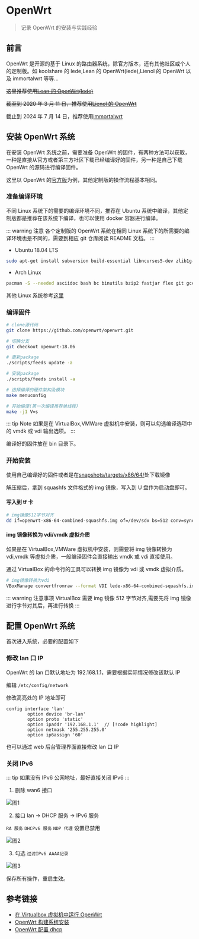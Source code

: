 # OpenWrt

> 记录 OpenWrt 的安装与实践经验

## 前言

OpenWrt 是开源的基于 Linux 的路由器系统，除官方版本，还有其他社区或个人的定制版。如 koolshare 的 lede,Lean 的 OpenWrt(lede),Lienol 的 OpenWrt 以及 immortalwrt 等等...

~~这里推荐使用[Lean 的 OpenWrt(lede)](https://github.com/coolsnowwolf/lede)~~

~~截至到 2020 年 3 月 11 日，推荐使用[Lienol 的 OpenWrt](https://github.com/Lienol/openwrt)~~

截止到 2024 年 7 月 14 日，推荐使用[immortalwrt](https://github.com/immortalwrt/immortalwrt)

## 安装 OpenWrt 系统

在安装 OpenWrt 系统之前，需要准备 OpenWrt 的固件，有两种方法可以获取，一种是直接从官方或者第三方社区下载已经编译好的固件，另一种是自己下载 OpenWrt 的源码进行编译固件。

这里以 OpenWrt 的[官方版](https://openwrt.org/)为例，其他定制版的操作流程基本相同。

### 准备编译环境

不同 Linux 系统下的需要的编译环境不同，推荐在 Ubuntu 系统中编译，其他定制版都是推荐在该系统下编译，也可以使用 docker 容器进行编译。

::: warning 注意
各个定制版的 OpenWrt 系统在相同 Linux 系统下的所需要的编译环境也是不同的，需要到相应 git 仓库阅读 README 文档。
:::

- Ubuntu 18.04 LTS

```bash
sudo apt-get install subversion build-essential libncurses5-dev zlib1g-dev gawk git ccache gettext libssl-dev xsltproc zip
```

- Arch Linux

```bash
pacman -S --needed asciidoc bash bc binutils bzip2 fastjar flex git gcc util-linux gawk intltool zlib make cdrkit ncurses openssl patch perl-extutils-makemaker rsync unzip wget gettext libxslt boost libusb bin86 sharutils b43-fwcutter findutils time
```

其他 Linux 系统参考[这里](https://openwrt.org/docs/guide-developer/build-system/install-buildsystem)

### 编译固件

```bash
# clone源代码
git clone https://github.com/openwrt/openwrt.git

# 切换分支
git checkout openwrt-18.06

# 更新package
./scripts/feeds update -a

# 安装package
./scripts/feeds install -a

# 选择编译的硬件架构及模块
make menuconfig

# 开始编译(第一次编译推荐单线程)
make -j1 V=s
```

::: tip Note
如果是在 VirtualBox,VMWare 虚拟机中安装，则可以勾选编译选项中的 vmdk 或 vdi 输出选项。
:::

编译好的固件放在 bin 目录下。

### 开始安装

使用自己编译好的固件或者是在[snapshots/targets/x86/64/](https://downloads.openwrt.org/snapshots/targets/x86/64/)处下载镜像

解压缩后，拿到 squashfs 文件格式的 img 镜像，写入到 U 盘作为启动盘即可。

#### 写入到 tf 卡

```bash
# img镜像512字节对齐
dd if=openwrt-x86-64-combined-squashfs.img of=/dev/sdx bs=512 conv=sync
```

#### img 镜像转换为 vdi/vmdk 虚拟介质

如果是在 VirtualBox,VMWare 虚拟机中安装，则需要将 img 镜像转换为 vdi,vmdk 等虚拟介质，一般编译固件会直接输出 vmdk 或 vdi 直接使用。

通过 VirtualBox 的命令行的工具可以转换 img 镜像为 vdi 或 vmdk 虚拟介质。

```bash
# img镜像转换为vdi
VBoxManage convertfromraw --format VDI lede-x86-64-combined-squashfs.img lede-x86-64-combined-squashfs.vdi
```

::: warning 注意事项
VirtualBox 需要 img 镜像 512 字节对齐,需要先将 img 镜像进行字节对其后，再进行转换
:::

## 配置 OpenWrt 系统

首次进入系统，必要的配置如下

### 修改 lan 口 IP

OpenWrt 的 lan 口默认地址为 192.168.1.1，需要根据实际情况修改该默认 IP

编辑 `/etc/config/network`

修改高亮处的 IP 地址即可

```text
config interface 'lan'
        option device 'br-lan'
        option proto 'static'
        option ipaddr '192.168.1.1'  // [!code highlight]
        option netmask '255.255.255.0'
        option ip6assign '60'
```

也可以通过 web 后台管理界面直接修改 lan 口 IP

### 关闭 IPv6

::: tip
如果没有 IPv6 公网地址，最好直接关闭 IPv6
:::

1. 删除 wan6 接口

![图1](/img/openwrt/1.jpg)

2. 接口 lan -> DHCP 服务 -> IPv6 服务

`RA 服务` `DHCPv6 服务` `NDP 代理` 设置已禁用

![图2](/img/openwrt/2.jpg)

3. 勾选 `过滤IPv6 AAAA记录`

![图3](/img/openwrt/3.jpg)

保存所有操作，重启生效。

## 参考链接

- [在 Virtualbox 虚拟机中运行 OpenWrt](https://openwrt.org/zh/docs/guide-user/virtualization/virtualbox-vm)
- [OpenWrt 构建系统安装](https://openwrt.org/docs/guide-developer/build-system/install-buildsystem)
- [OpenWrt 配置 dhcp](https://openwrt.org/docs/guide-user/base-system/dhcp_configuration)
